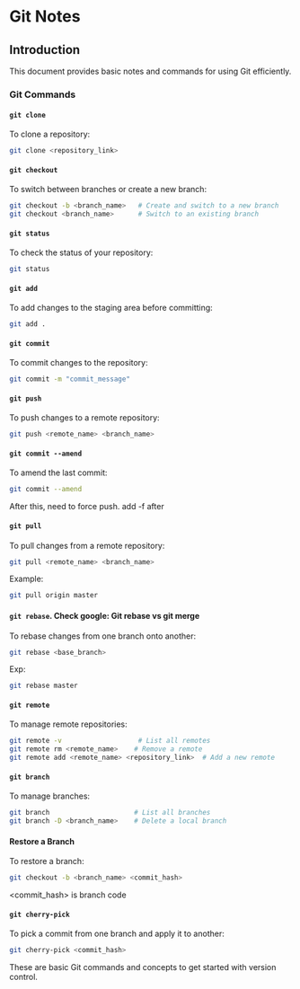 # Git Notes

## Introduction

This document provides basic notes and commands for using Git efficiently.

### Git Commands

#### `git clone`

To clone a repository:
```bash
git clone <repository_link>
```

#### `git checkout`

To switch between branches or create a new branch:
```bash
git checkout -b <branch_name>   # Create and switch to a new branch
git checkout <branch_name>      # Switch to an existing branch
```

#### `git status`

To check the status of your repository:
```bash
git status
```

#### `git add`

To add changes to the staging area before committing:
```bash
git add .
```

#### `git commit`

To commit changes to the repository:
```bash
git commit -m "commit_message"
```

#### `git push`

To push changes to a remote repository:
```bash
git push <remote_name> <branch_name>
```

#### `git commit --amend`

To amend the last commit:
```bash
git commit --amend
```
After this, need to force push. add -f after 
#### `git pull`

To pull changes from a remote repository:
```bash
git pull <remote_name> <branch_name>
```
Example: 
```bash
git pull origin master
```
#### `git rebase`. Check google: Git rebase vs git merge

To rebase changes from one branch onto another:
```bash
git rebase <base_branch>
```
Exp: 

```bash
git rebase master
```

#### `git remote`

To manage remote repositories:
```bash
git remote -v                   # List all remotes
git remote rm <remote_name>    # Remove a remote
git remote add <remote_name> <repository_link>  # Add a new remote
```

#### `git branch`

To manage branches:
```bash
git branch                     # List all branches
git branch -D <branch_name>    # Delete a local branch
```

#### Restore a Branch

To restore a branch:
```bash
git checkout -b <branch_name> <commit_hash>
```
<commit_hash> is branch code

#### `git cherry-pick`

To pick a commit from one branch and apply it to another:
```bash
git cherry-pick <commit_hash>
```

These are basic Git commands and concepts to get started with version control.
